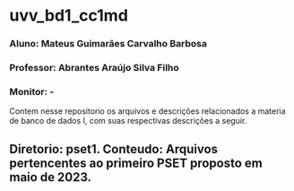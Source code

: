 # uvv_bd1_cc1md
### Aluno: Mateus Guimarães Carvalho Barbosa
### Professor: Abrantes Araújo Silva Filho
### Monitor: - 

Contem nesse repositorio os arquivos e descrições relacionados a materia de banco de dados I, com suas respectivas descrições a seguir.

Diretorio: pset1.
Conteudo: Arquivos pertencentes ao primeiro PSET proposto em maio de 2023.
---------------
